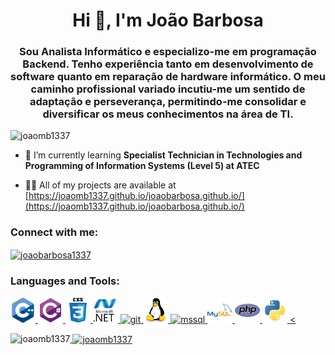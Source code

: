 <h1 align="center">Hi 👋, I'm João Barbosa</h1>
<h3 align="center">Sou Analista Informático e especializo-me em programação Backend. Tenho experiência tanto em desenvolvimento de software quanto em reparação de hardware informático. O meu caminho profissional variado incutiu-me um sentido de adaptação e perseverança, permitindo-me consolidar e diversificar os meus conhecimentos na área de TI.</h3>

<p align="left"> <img src="https://komarev.com/ghpvc/?username=joaomb1337&label=Profile%20views&color=0e75b6&style=flat" alt="joaomb1337" /> </p>

- 🌱 I’m currently learning **Specialist Technician in Technologies and Programming of Information Systems (Level 5) at ATEC**

- 👨‍💻 All of my projects are available at [https://joaomb1337.github.io/joaobarbosa.github.io/](https://joaomb1337.github.io/joaobarbosa.github.io/)


<h3 align="left">Connect with me:</h3>
<p align="left">
<a href="https://linkedin.com/in/joaobarbosa1337" target="blank"><img align="center" src="https://raw.githubusercontent.com/rahuldkjain/github-profile-readme-generator/master/src/images/icons/Social/linked-in-alt.svg" alt="joaobarbosa1337" height="30" width="40" /></a>
</p>

<h3 align="left">Languages and Tools:</h3>
<p align="left"> <a href="https://www.w3schools.com/cpp/" target="_blank" rel="noreferrer"> <img src="https://raw.githubusercontent.com/devicons/devicon/master/icons/cplusplus/cplusplus-original.svg" alt="cplusplus" width="40" height="40"/> </a> <a href="https://www.w3schools.com/cs/" target="_blank" rel="noreferrer"> <img src="https://raw.githubusercontent.com/devicons/devicon/master/icons/csharp/csharp-original.svg" alt="csharp" width="40" height="40"/> </a> <a href="https://www.w3schools.com/css/" target="_blank" rel="noreferrer"> <img src="https://raw.githubusercontent.com/devicons/devicon/master/icons/css3/css3-original-wordmark.svg" alt="css3" width="40" height="40"/> </a> <a href="https://dotnet.microsoft.com/" target="_blank" rel="noreferrer"> <img src="https://raw.githubusercontent.com/devicons/devicon/master/icons/dot-net/dot-net-original-wordmark.svg" alt="dotnet" width="40" height="40"/> </a> <a href="https://git-scm.com/" target="_blank" rel="noreferrer"> <img src="https://www.vectorlogo.zone/logos/git-scm/git-scm-icon.svg" alt="git" width="40" height="40"/> </a> <a href="https://www.linux.org/" target="_blank" rel="noreferrer"> <img src="https://raw.githubusercontent.com/devicons/devicon/master/icons/linux/linux-original.svg" alt="linux" width="40" height="40"/> </a> <a href="https://www.microsoft.com/en-us/sql-server" target="_blank" rel="noreferrer"> <img src="https://www.svgrepo.com/show/303229/microsoft-sql-server-logo.svg" alt="mssql" width="40" height="40"/> </a> <a href="https://www.mysql.com/" target="_blank" rel="noreferrer"> <img src="https://raw.githubusercontent.com/devicons/devicon/master/icons/mysql/mysql-original-wordmark.svg" alt="mysql" width="40" height="40"/> </a> <a href="https://www.php.net" target="_blank" rel="noreferrer"> <img src="https://raw.githubusercontent.com/devicons/devicon/master/icons/php/php-original.svg" alt="php" width="40" height="40"/> </a> <a href="https://www.python.org" target="_blank" rel="noreferrer"> <img src="https://raw.githubusercontent.com/devicons/devicon/master/icons/python/python-original.svg" alt="python" width="40" height="40"/> </a> <a href="https://reactjs.org/" target="_blank" rel="noreferrer"> <

<p><img align="left" src="https://github-readme-stats.vercel.app/api/top-langs?username=joaomb1337&show_icons=true&locale=en&layout=compact" alt="joaomb1337" /></p>

<p>&nbsp;<img align="center" src="https://github-readme-stats.vercel.app/api?username=joaomb1337&show_icons=true&locale=en" alt="joaomb1337" /></p>
